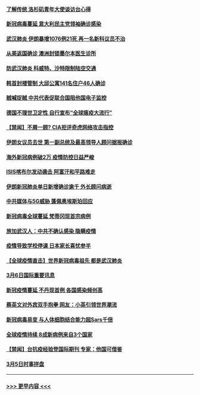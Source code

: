 #### [了解传统 洛杉矶青年大使谈访台心得](../pages/prog202/a102794378.md?t=03080603) 
#### [新冠病毒蔓延 意大利民主党领袖确诊感染](../pages/prog202/a102794368.md?t=03080603) 
#### [武汉肺炎 伊朗暴增1076例21死 再一名新科议员不治](../pages/prog202/a102794260.md?t=03080603) 
#### [从美返国确诊 澳洲封锁墨尔本医生诊所](../pages/prog202/a102794086.md?t=03080603) 
#### [防武汉肺炎 科威特、沙特限制陆空交通](../pages/prog202/a102793875.md?t=03080603) 
#### [韩首封楼管制 大邱公寓141名住户46人确诊](../pages/prog202/a102793841.md?t=03080603) 
#### [贼喊捉贼  中共代表促联合国阻他国电子监控](../pages/prog202/a102793638.md?t=03080603) 
#### [德国不理世卫定性 自行宣布“全球瘟疫大流行”](../pages/prog202/a102793673.md?t=03080603) 
#### [【禁闻】不屑一顾? CIA拒评奇虎网络攻击指控](../pages/prog202/a102793736.md?t=03080603) 
#### [伊朗女议员去世 第一副总统及最高领导人顾问据报确诊](../pages/prog202/a102793591.md?t=03080603) 
#### [海外新冠病例破2万 疫情防控日益严峻](../pages/prog202/a102793661.md?t=03080603) 
#### [ISIS喀布尔发动袭击 阿富汗和平路难走](../pages/prog202/a102793659.md?t=03080603) 
#### [伊朗新冠肺炎单日新增确诊逾千 外长顾问病逝](../pages/prog202/a102793574.md?t=03080603) 
#### [中共媒体与5G威胁 蓬佩奥埃斯珀回应](../pages/prog202/a102793514.md?t=03080603) 
#### [新冠病毒全球蔓延 梵蒂冈现首宗病例](../pages/prog202/a102793500.md?t=03080603) 
#### [旅加武汉人：中共不确认感染 隐瞒疫情](../pages/prog202/a102793446.md?t=03080603) 
#### [疫情导致学校停课 日本家长喜忧参半](../pages/prog202/a102793448.md?t=03080603) 
#### [【全球疫情直击】世界新冠病毒祖先 都是武汉肺炎](../pages/prog202/a102793272.md?t=03080603) 
#### [3月6日国际重要讯息](../pages/prog202/a102793252.md?t=03080603) 
#### [新冠疫情蔓延 不丹现首例 各国感染频创高](../pages/prog202/a102793120.md?t=03080603) 
#### [蔡英文对外宾双手抱拳 网友：小英引领世界潮流](../pages/prog202/a102793003.md?t=03080603) 
#### [新冠病毒易变 与人体细胞结合能力超Sars千倍](../pages/prog202/a102792974.md?t=03080603) 
#### [全球疫情持续 8成新病例来自3个国家](../pages/prog202/a102792857.md?t=03080603) 
#### [【禁闻】台抗疫经验登国际期刊 专家：他国可借鉴](../pages/prog202/a102792813.md?t=03080603) 
#### [3月5日时事拼盘](../pages/prog202/a102792802.md?t=03080603) 

----
#### [ >>> 更早内容 <<< ](../indexes/prog202-earlier.md)
